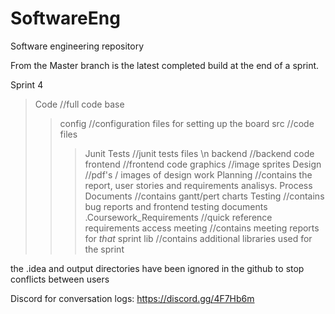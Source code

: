 # SoftwareEng
Software engineering repository

From the Master branch is the latest completed build at the end of a sprint. 

Sprint 4
>Code //full code base
>>config //configuration files for setting up the board
>>src //code files
>>>Junit Tests //junit tests files \n
>>>backend //backend code
>>>frontend //frontend code
>>>graphics //image sprites
>Design //pdf's / images of design work
>Planning //contains the report, user stories and requirements analisys.
>Process Documents //contains gantt/pert charts
>Testing //contains bug reports and frontend testing documents
>.Coursework_Requirements //quick reference requirements access
>meeting //contains meeting reports for *that* sprint
lib //contains additional libraries used for the sprint

the .idea and output directories have been ignored in the github to stop conflicts between users

Discord for conversation logs:
https://discord.gg/4F7Hb6m

